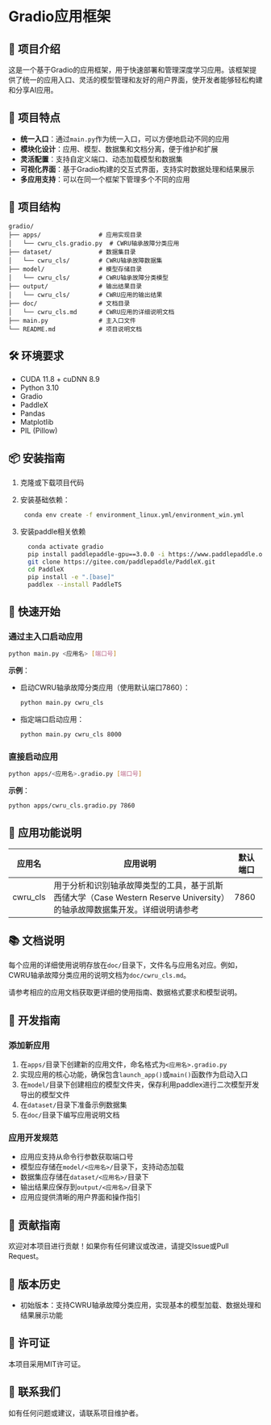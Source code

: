 # Gradio应用框架

## 📖 项目介绍

这是一个基于Gradio的应用框架，用于快速部署和管理深度学习应用。该框架提供了统一的应用入口、灵活的模型管理和友好的用户界面，使开发者能够轻松构建和分享AI应用。

## 🚀 项目特点

- **统一入口**：通过`main.py`作为统一入口，可以方便地启动不同的应用
- **模块化设计**：应用、模型、数据集和文档分离，便于维护和扩展
- **灵活配置**：支持自定义端口、动态加载模型和数据集
- **可视化界面**：基于Gradio构建的交互式界面，支持实时数据处理和结果展示
- **多应用支持**：可以在同一个框架下管理多个不同的应用

## 📁 项目结构

```
gradio/
├── apps/                # 应用实现目录
│   └── cwru_cls.gradio.py  # CWRU轴承故障分类应用
├── dataset/             # 数据集目录
│   └── cwru_cls/        # CWRU轴承故障数据集
├── model/               # 模型存储目录
│   └── cwru_cls/        # CWRU轴承故障分类模型
├── output/              # 输出结果目录
│   └── cwru_cls/        # CWRU应用的输出结果
├── doc/                 # 文档目录
│   └── cwru_cls.md      # CWRU应用的详细说明文档
├── main.py              # 主入口文件
└── README.md            # 项目说明文档
```

## 🛠️ 环境要求

- CUDA 11.8 + cuDNN 8.9
- Python 3.10 
- Gradio
- PaddleX
- Pandas
- Matplotlib
- PIL (Pillow)

## 📦 安装指南

1. 克隆或下载项目代码

2. 安装基础依赖：
   ```bash
    conda env create -f environment_linux.yml/environment_win.yml
   ```
3. 安装paddle相关依赖
    ```bash
      conda activate gradio
      pip install paddlepaddle-gpu==3.0.0 -i https://www.paddlepaddle.org.cn/packages/stable/cu118/
      git clone https://gitee.com/paddlepaddle/PaddleX.git
      cd PaddleX
      pip install -e ".[base]"
      paddlex --install PaddleTS
    ```
## 🚀 快速开始

### 通过主入口启动应用

```bash
python main.py <应用名> [端口号]
```

**示例**：
- 启动CWRU轴承故障分类应用（使用默认端口7860）：
  ```bash
  python main.py cwru_cls
  ```
- 指定端口启动应用：
  ```bash
  python main.py cwru_cls 8000
  ```

### 直接启动应用

```bash
python apps/<应用名>.gradio.py [端口号]
```

**示例**：
```bash
python apps/cwru_cls.gradio.py 7860
```

## 📱 应用功能说明

| 应用名 | 应用说明 | 默认端口 |
|-------|---------|---------|
| cwru_cls | 用于分析和识别轴承故障类型的工具，基于凯斯西储大学（Case Western Reserve University）的轴承故障数据集开发。详细说明请参考 <mcfile name="cwru_cls.md" path="doc/cwru_cls.md"></mcfile> | 7860 |


## 📚 文档说明

每个应用的详细使用说明存放在`doc/`目录下，文件名与应用名对应。例如，CWRU轴承故障分类应用的说明文档为`doc/cwru_cls.md`。

请参考相应的应用文档获取更详细的使用指南、数据格式要求和模型说明。

## 🔧 开发指南

### 添加新应用

1. 在`apps/`目录下创建新的应用文件，命名格式为`<应用名>.gradio.py`
2. 实现应用的核心功能，确保包含`launch_app()`或`main()`函数作为启动入口
3. 在`model/`目录下创建相应的模型文件夹，保存利用paddlex进行二次模型开发导出的模型文件
4. 在`dataset/`目录下准备示例数据集
5. 在`doc/`目录下编写应用说明文档

### 应用开发规范

- 应用应支持从命令行参数获取端口号
- 模型应存储在`model/<应用名>/`目录下，支持动态加载
- 数据集应存储在`dataset/<应用名>/`目录下
- 输出结果应保存到`output/<应用名>/`目录下
- 应用应提供清晰的用户界面和操作指引

## 🤝 贡献指南

欢迎对本项目进行贡献！如果你有任何建议或改进，请提交Issue或Pull Request。

## 📝 版本历史

- 初始版本：支持CWRU轴承故障分类应用，实现基本的模型加载、数据处理和结果展示功能

## 📄 许可证

本项目采用MIT许可证。

## 📧 联系我们

如有任何问题或建议，请联系项目维护者。
